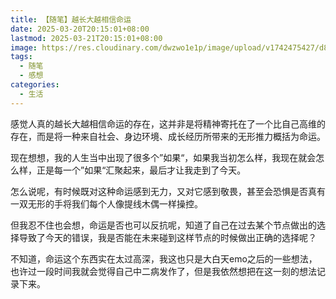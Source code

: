 ```yaml
---
title: 【随笔】越长大越相信命运
date: 2025-03-20T20:15:01+08:00
lastmod: 2025-03-21T20:15:01+08:00
image: https://res.cloudinary.com/dwzwo1e1p/image/upload/v1742475427/d84642cdc3f7c88914537230543cdd5_aym0pf.jpg
tags:
  - 随笔
  - 感想
categories:
  - 生活
---
```

感觉人真的越长大越相信命运的存在，这并非是将精神寄托在了一个比自己高维的存在，而是将一种来自社会、身边环境、成长经历所带来的无形推力概括为命运。

现在想想，我的人生当中出现了很多个”如果“，如果我当初怎么样，我现在就会怎么样，正是每一个”如果“汇聚起来，最后才让我走到了今天。

怎么说呢，有时候既对这种命运感到无力，又对它感到敬畏，甚至会恐惧是否真有一双无形的手将我们每个人像提线木偶一样操控。

但我忍不住也会想，命运是否也可以反抗呢，知道了自己在过去某个节点做出的选择导致了今天的错误，我是否能在未来碰到这样节点的时候做出正确的选择呢？

不知道，命运这个东西实在太过高深，我这也只是大白天emo之后的一些想法，也许过一段时间我就会觉得自己中二病发作了，但是我依然想把在这一刻的想法记录下来。
